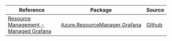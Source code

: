 | Reference | Package | Source |
|---|---|---|
|[Resource Management - Managed Grafana](resourcemanager.grafana-readme.md)|[Azure.ResourceManager.Grafana](https://www.nuget.org/packages/Azure.ResourceManager.Grafana)|[Github](https://github.com/Azure/azure-sdk-for-net/blob/main/sdk/grafana/Azure.ResourceManager.Grafana)|
